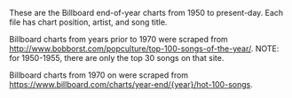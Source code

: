 These are the Billboard end-of-year charts from 1950 to present-day. Each file has chart position, artist, and song title.

Billboard charts from years prior to 1970 were scraped from http://www.bobborst.com/popculture/top-100-songs-of-the-year/.
NOTE: for 1950-1955, there are only the top 30 songs on that site.

Billboard charts from 1970 on were scraped from https://www.billboard.com/charts/year-end/{year}/hot-100-songs.



